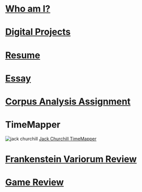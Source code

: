 # [Who am I?](https://nxh5137.github.io/huster/)
# [Digital Projects](https://nxh5137.github.io/huster/DigitalProjects)
# [Resume](https://nxh5137.github.io/huster/Resume)
# [Essay](https://nxh5137.github.io/huster/Essay)
# [Corpus Analysis Assignment](https://nxh5137.github.io/huster/CorpusAnalysisAssignment)
# TimeMapper

![jack churchill](https://user-images.githubusercontent.com/34407859/97746271-500fb780-1aa7-11eb-9188-1c885b8207c4.jpg)
[Jack Churchill TimeMapper](https://timemapper.okfnlabs.org/anon/mfnb62-jack-churchill-time-mapper-nathan-huster#1)
# [Frankenstein Variorum Review](https://nxh5137.github.io/huster/Variorum_Reflection)
# [Game Review](https://nxh5137.github.io/huster/Game%20Review)
